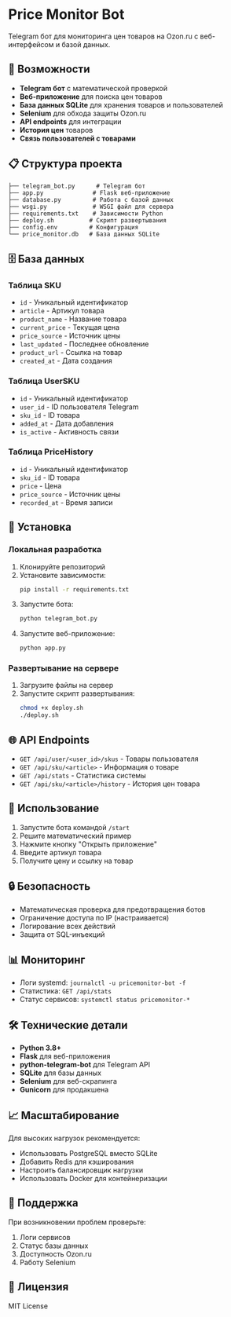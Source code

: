 # Price Monitor Bot

Telegram бот для мониторинга цен товаров на Ozon.ru с веб-интерфейсом и базой данных.

## 🚀 Возможности

- **Telegram бот** с математической проверкой
- **Веб-приложение** для поиска цен товаров
- **База данных SQLite** для хранения товаров и пользователей
- **Selenium** для обхода защиты Ozon.ru
- **API endpoints** для интеграции
- **История цен** товаров
- **Связь пользователей с товарами**

## 📋 Структура проекта

```
├── telegram_bot.py      # Telegram бот
├── app.py              # Flask веб-приложение
├── database.py         # Работа с базой данных
├── wsgi.py             # WSGI файл для сервера
├── requirements.txt    # Зависимости Python
├── deploy.sh          # Скрипт развертывания
├── config.env         # Конфигурация
└── price_monitor.db   # База данных SQLite
```

## 🗄️ База данных

### Таблица SKU
- `id` - Уникальный идентификатор
- `article` - Артикул товара
- `product_name` - Название товара
- `current_price` - Текущая цена
- `price_source` - Источник цены
- `last_updated` - Последнее обновление
- `product_url` - Ссылка на товар
- `created_at` - Дата создания

### Таблица UserSKU
- `id` - Уникальный идентификатор
- `user_id` - ID пользователя Telegram
- `sku_id` - ID товара
- `added_at` - Дата добавления
- `is_active` - Активность связи

### Таблица PriceHistory
- `id` - Уникальный идентификатор
- `sku_id` - ID товара
- `price` - Цена
- `price_source` - Источник цены
- `recorded_at` - Время записи

## 🔧 Установка

### Локальная разработка

1. Клонируйте репозиторий
2. Установите зависимости:
   ```bash
   pip install -r requirements.txt
   ```
3. Запустите бота:
   ```bash
   python telegram_bot.py
   ```
4. Запустите веб-приложение:
   ```bash
   python app.py
   ```

### Развертывание на сервере

1. Загрузите файлы на сервер
2. Запустите скрипт развертывания:
   ```bash
   chmod +x deploy.sh
   ./deploy.sh
   ```

## 🌐 API Endpoints

- `GET /api/user/<user_id>/skus` - Товары пользователя
- `GET /api/sku/<article>` - Информация о товаре
- `GET /api/stats` - Статистика системы
- `GET /api/sku/<article>/history` - История цен товара

## 📱 Использование

1. Запустите бота командой `/start`
2. Решите математический пример
3. Нажмите кнопку "Открыть приложение"
4. Введите артикул товара
5. Получите цену и ссылку на товар

## 🔒 Безопасность

- Математическая проверка для предотвращения ботов
- Ограничение доступа по IP (настраивается)
- Логирование всех действий
- Защита от SQL-инъекций

## 📊 Мониторинг

- Логи systemd: `journalctl -u pricemonitor-bot -f`
- Статистика: `GET /api/stats`
- Статус сервисов: `systemctl status pricemonitor-*`

## 🛠️ Технические детали

- **Python 3.8+**
- **Flask** для веб-приложения
- **python-telegram-bot** для Telegram API
- **SQLite** для базы данных
- **Selenium** для веб-скрапинга
- **Gunicorn** для продакшена

## 📈 Масштабирование

Для высоких нагрузок рекомендуется:
- Использовать PostgreSQL вместо SQLite
- Добавить Redis для кэширования
- Настроить балансировщик нагрузки
- Использовать Docker для контейнеризации

## 🤝 Поддержка

При возникновении проблем проверьте:
1. Логи сервисов
2. Статус базы данных
3. Доступность Ozon.ru
4. Работу Selenium

## 📄 Лицензия

MIT License

